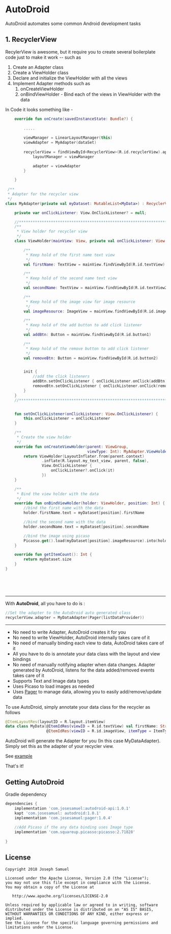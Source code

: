 # AutoDroid

AutoDroid automates some common Android development tasks

## 1. RecyclerView

RecylerView is awesome, but it require you to create several boilerplate code just to make it work -- such as 

1. Create an Adapter class
2. Create a ViewHolder class
3. Declare and initialize the ViewHolder with all the views
4. Implement Adapter methods such as
	1. onCreateViewHolder 
	2. onBindViewHolder - Bind each of the views in ViewHolder with the data  

In Code it looks something like - 

```kotlin
    override fun onCreate(savedInstanceState: Bundle?) {
		
		.....
		
        viewManager = LinearLayoutManager(this)
        viewAdapter = MyAdapter(dataSet)
        
        recyclerView = findViewById<RecyclerView>(R.id.recyclerView).apply {
            layoutManager = viewManager

            adapter = viewAdapter
        }

    }
    
 /**
 * Adapter for the recycler view
 */
class MyAdapter(private val myDataset: MutableList<MyData>) : RecyclerView.Adapter<MyAdapter.ViewHolder>() {

    private var onClickListener: View.OnClickListener? = null;

    //********************************************************************************
    /**
     * View holder for recycler view
     */
    class ViewHolder(mainView: View, private val onClickListener: View.OnClickListener) : RecyclerView.ViewHolder(mainView) {

        /**
         * Keep hold of the first name text view
         */
        val firstName: TextView = mainView.findViewById(R.id.textView)

        /**
         * Keep hold of the second name text view
         */
        val secondName: TextView = mainView.findViewById(R.id.textView2)

        /**
         * Keep hold of the image view for image resource
         */
        val imageResource: ImageView = mainView.findViewById(R.id.imageView)

        /**
         * Keep hold of the add button to add click listener
         */
        val addBtn: Button = mainView.findViewById(R.id.button1)

        /**
         * Keep hold of the remove button to add click listener
         */
        val removeBtn: Button = mainView.findViewById(R.id.button2)


        init {
            //add the click listeners
            addBtn.setOnClickListener { onClickListener.onClick(addBtn) }
            removeBtn.setOnClickListener { onClickListener.onClick(removeBtn) }
        }
    }
    //********************************************************************************


    fun setOnClickListener(onClickListener: View.OnClickListener) {
        this.onClickListener = onClickListener
    }

    /**
     * Create the view holder
     */
    override fun onCreateViewHolder(parent: ViewGroup,
                                    viewType: Int): MyAdapter.ViewHolder {
        return ViewHolder(LayoutInflater.from(parent.context)
                .inflate(R.layout.my_text_view, parent, false),
                View.OnClickListener {
                    onClickListener?.onClick(it)
                })
    }

    /**
     * Bind the view holder with the data
     */
    override fun onBindViewHolder(holder: ViewHolder, position: Int) {
        //bind the first name with the data
        holder.firstName.text = myDataset[position].firstName

        //bind the second name with the data
        holder.secondName.text = myDataset[position].secondName

        //bind the image using picaso
        Picasso.get().load(myDataset[position].imageResource).into(holder.imageResource)
    }

    override fun getItemCount(): Int {
        return myDataset.size
    }
}
    
```
<br/><br/>

---

With **AutoDroid**, all you have to do is : 


```kotlin
//Set the adapter to the AutoDroid auto generated class
recyclerView.adapter = MyDataAdapter(Pager(listDataProvider))

```

---

* No need to write Adapter, AutoDroid creates it for you 
* No need to write ViewHolder, AutoDroid internally takes care of it
* No need of manually binding each view to data, AutoDroid takes care of it
* All you have to do is annotate your data class with the layout and view bindings
* No need of manually notifying adapter when data changes. Adapter generated by AutoDroid, listens for the data added/removed events takes care of it
* Supports Text and Image data types
* Uses Picaso to load images as needed
* Uses [Pager](https://josesamuel.com/pager/) to manage data, allowing you to easily add/remove/update data

To use AutoDroid, simply annotate your data class for the recycler as follows

```kotlin
@ItemLayoutRes(layoutID = R.layout.itemView)
data class MyData(@ItemIdRes(viewID = R.id.textView) val firstName: String,
                  @ItemIdRes(viewID = R.id.imageView, itemType = ItemType.IMAGE) val imageResource: Int)
```


AutoDroid will generate the Adapter for you (In this case MyDataAdapter). Simply set this as the adapter of your recycler view. 

See [example](https://github.com/josesamuel/autodroid/blob/master/sampleapp/src/main/java/com/josesamuel/sampleapp/ActivityUsingAutoDroidRecyclerView.kt)

That's it! 


Getting AutoDroid
--------

Gradle dependency

```groovy
dependencies {
    implementation 'com.josesamuel:autodroid-api:1.0.1'
    kapt 'com.josesamuel: autodroid:1.0.1'
    implementation 'com.josesamuel:pager:1.0.4'
    
    //Add Picaso if the any data binding uses Image type
    implementation 'com.squareup.picasso:picasso:2.71828'
    
}
```


License
-------

    Copyright 2018 Joseph Samuel

    Licensed under the Apache License, Version 2.0 (the "License");
    you may not use this file except in compliance with the License.
    You may obtain a copy of the License at

       http://www.apache.org/licenses/LICENSE-2.0

    Unless required by applicable law or agreed to in writing, software
    distributed under the License is distributed on an "AS IS" BASIS,
    WITHOUT WARRANTIES OR CONDITIONS OF ANY KIND, either express or implied.
    See the License for the specific language governing permissions and
    limitations under the License.


